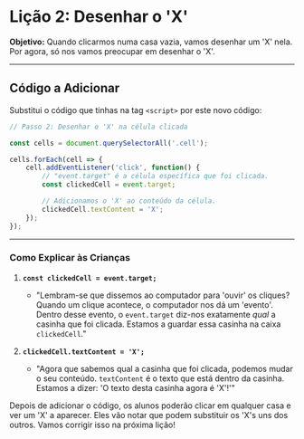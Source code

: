 # Lição 2: Desenhar o 'X'

**Objetivo:** Quando clicarmos numa casa vazia, vamos desenhar um 'X' nela. Por agora, só nos vamos preocupar em desenhar o 'X'.

---

## Código a Adicionar

Substitui o código que tinhas na tag `<script>` por este novo código:

```javascript
// Passo 2: Desenhar o 'X' na célula clicada

const cells = document.querySelectorAll('.cell');

cells.forEach(cell => {
    cell.addEventListener('click', function() {
        // "event.target" é a célula específica que foi clicada.
        const clickedCell = event.target;

        // Adicionamos o 'X' ao conteúdo da célula.
        clickedCell.textContent = 'X';
    });
});
```

---

### Como Explicar às Crianças

1. **`const clickedCell = event.target;`**
    * "Lembram-se que dissemos ao computador para 'ouvir' os cliques? Quando um clique acontece, o computador nos dá um 'evento'. Dentro desse evento, o `event.target` diz-nos exatamente *qual* a casinha que foi clicada. Estamos a guardar essa casinha na caixa `clickedCell`."

2. **`clickedCell.textContent = 'X';`**
    * "Agora que sabemos qual a casinha que foi clicada, podemos mudar o seu conteúdo. `textContent` é o texto que está dentro da casinha. Estamos a dizer: 'O texto desta casinha agora é 'X'!'"

Depois de adicionar o código, os alunos poderão clicar em qualquer casa e ver um 'X' a aparecer. Eles vão notar que podem substituir os 'X's uns dos outros. Vamos corrigir isso na próxima lição!
